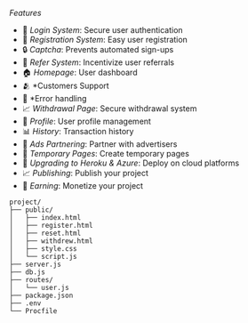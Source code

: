 
*Features*
- 🚀 *Login System*: Secure user authentication
- 📝 *Registration System*: Easy user registration
- 🔒 *Captcha*: Prevents automated sign-ups
- 🤝 *Refer System*: Incentivize user referrals
- 🏠 *Homepage*: User dashboard
- 🫂 *Customers Support
- 🥲 *Error handling
- 📈 *Withdrawal Page*: Secure withdrawal system
- 👥 *Profile*: User profile management
- 📊 *History*: Transaction history
- 📢 *Ads Partnering*: Partner with advertisers
- 🚧 *Temporary Pages*: Create temporary pages
- 🚀 *Upgrading to Heroku & Azure*: Deploy on cloud platforms
- 📈 *Publishing*: Publish your project
- 💸 *Earning*: Monetize your project

```
project/
├── public/
│   ├── index.html
│   ├── register.html
│   ├── reset.html
│   ├── withdrew.html
│   ├── style.css
│   └── script.js
├── server.js
├── db.js
├── routes/
│   └── user.js
├── package.json
├── .env
└── Procfile
```
